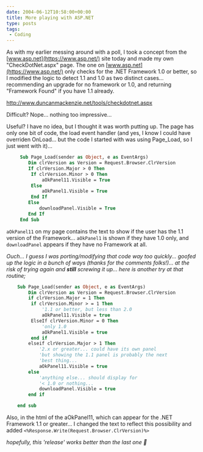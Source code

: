```yaml
---
date: 2004-06-12T10:58:00+00:00
title: More playing with ASP.NET
type: posts
tags:
 - Coding
---
```

As with my earlier messing around with a poll, I took a concept from the [www.asp.net](https://www.asp.net/) site today and made my own "CheckDotNet.aspx" page. The one on [www.asp.net](https://www.asp.net/) only checks for the .NET Framework 1.0 or better, so I modified the logic to detect 1.1 and 1.0 as two distinct cases... recommending an upgrade for no framework or 1.0, and returning "Framework Found" if you have 1.1 already.

<http://www.duncanmackenzie.net/tools/checkdotnet.aspx>

Difficult? Nope... nothing too impressive...

Useful? I have no idea, but I thought it was worth putting up. The page has only one bit of code, the load event handler (and yes, I know I could have overriden OnLoad... but the code I started with was using Page_Load, so I just went with it)...

```vb
     Sub Page_Load(sender as Object, e as EventArgs)
        Dim clrVersion as Version = Request.Browser.ClrVersion
        If clrVersion.Major > 0 Then
         If clrVersion.Minor > 0 Then
             aOkPanel11.Visible = True
         Else
             aOkPanel1.Visible = True
         End If
        Else
            downloadPanel.Visible = True
        End If
     End Sub
```

`aOkPanel11` on my page contains the text to show if the user has the 1.1 version of the Framework... `aOkPanel1` is shown if they have 1.0 only, and `downloadPanel` appears if they have no Framework at all.

_Ouch... I guess I was porting/modifying that code way too quickly... goofed up the logic in a bunch of ways (thanks for the comments folks!)... at the risk of trying again and **still** screwing it up... here is another try at that routine;_

```vb
    Sub Page_Load(sender as Object, e as EventArgs)
        Dim clrVersion as Version = Request.Browser.ClrVersion
        if clrVersion.Major = 1 Then
         if clrVersion.Minor > = 1 Then
             '1.1 or better, but less than 2.0
             aOkPanel11.Visible = true
         ElseIf clrVersion.Minor = 0 Then
             'only 1.0
             aOkPanel1.Visible = true
         end if
        elseif clrVersion.Major > 1 Then
            '2.x or greater... could have its own panel
            'but showing the 1.1 panel is probably the next
            'best thing...
            aOkPanel11.Visible = true
        else
            'anything else... should display for
            '< 1.0 or nothing...
            downloadPanel.Visible = true
        end if

    end sub
```

Also, in the html of the aOkPanel11, which can appear for the .NET Framework 1.1 or greater... I changed the text to reflect this possibility and added `<%Response.Write(Request.Browser.ClrVersion)%>`

_hopefully, this 'release' works better than the last one 🙂_
